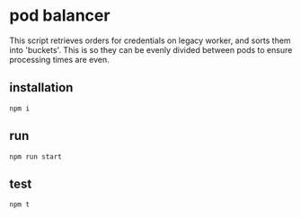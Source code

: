 # pod balancer

This script retrieves orders for credentials on legacy worker, and sorts them into 'buckets'. This is so they can be evenly divided between pods to ensure processing times are even.

## installation

```
npm i
```

## run

```
npm run start
```
## test
```
npm t
```
